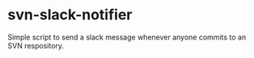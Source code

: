 # svn-slack-notifier
Simple script to send a slack message whenever anyone commits to an SVN respository.
